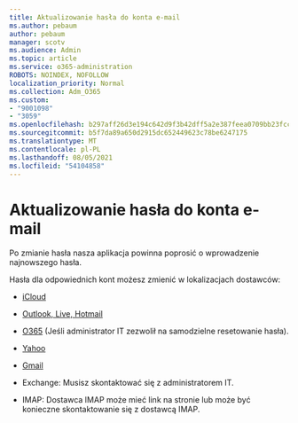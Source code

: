 ```yaml
---
title: Aktualizowanie hasła do konta e-mail
ms.author: pebaum
author: pebaum
manager: scotv
ms.audience: Admin
ms.topic: article
ms.service: o365-administration
ROBOTS: NOINDEX, NOFOLLOW
localization_priority: Normal
ms.collection: Adm_O365
ms.custom:
- "9001098"
- "3059"
ms.openlocfilehash: b297aff26d3e194c642d9f3b42dff5a2e387feea0709bb23fcc8182360453307
ms.sourcegitcommit: b5f7da89a650d2915dc652449623c78be6247175
ms.translationtype: MT
ms.contentlocale: pl-PL
ms.lasthandoff: 08/05/2021
ms.locfileid: "54104858"
---
```

# <a name="updating-your-email-account-password"></a>Aktualizowanie hasła do konta e-mail

Po zmianie hasła nasza aplikacja powinna poprosić o wprowadzenie najnowszego hasła.

Hasła dla odpowiednich kont możesz zmienić w lokalizacjach dostawców:

- [iCloud](https://support.apple.com/HT201487)

- [Outlook, Live, Hotmail](https://account.live.com/password/reset)

- [O365](https://passwordreset.microsoftonline.com) (Jeśli administrator IT zezwolił na samodzielne resetowanie hasła).

- [Yahoo](https://login.yahoo.com/account/challenge/username?done=https%3A%2F%2Fwww.yahoo.com%2F&authMechanism=secondary&chllngnm=base&sessionIndex=QQ--)

- [Gmail](https://support.google.com/mail/answer/41078?co=GENIE.Platform%3DDesktop&hl=en)

- Exchange: Musisz skontaktować się z administratorem IT.

- IMAP: Dostawca IMAP może mieć link na stronie lub może być konieczne skontaktowanie się z dostawcą IMAP.